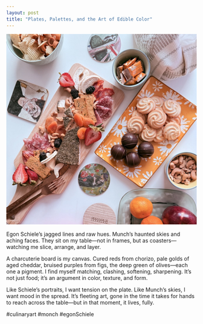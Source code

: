```yaml
---
layout: post
title: "Plates, Palettes, and the Art of Edible Color"
---
```


![Charcuterie Table](2.jpg)

Egon Schiele’s jagged lines and raw hues. Munch’s haunted skies and aching faces. They sit on my table—not in frames, but as coasters—watching me slice, arrange, and layer.

A charcuterie board is my canvas. Cured reds from chorizo, pale golds of aged cheddar, bruised purples from figs, the deep green of olives—each one a pigment. I find myself matching, clashing, softening, sharpening. It’s not just food; it’s an argument in color, texture, and form.

Like Schiele’s portraits, I want tension on the plate. Like Munch’s skies, I want mood in the spread. It’s fleeting art, gone in the time it takes for hands to reach across the table—but in that moment, it lives, fully.

#culinaryart #monch #egonSchiele
